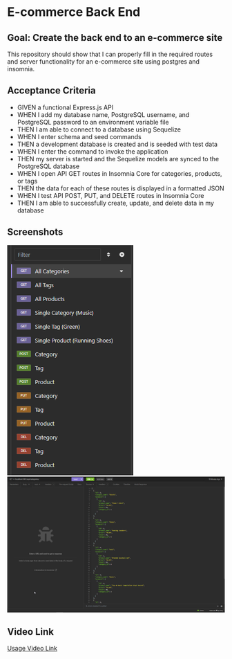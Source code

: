 # E-commerce Back End

## Goal: Create the back end to an e-commerce site
This repository should show that I can properly fill in the required routes and server functionality for an e-commerce site using postgres and insomnia.

## Acceptance Criteria
- GIVEN a functional Express.js API
- WHEN I add my database name, PostgreSQL username, and PostgreSQL password to an environment variable file
- THEN I am able to connect to a database using Sequelize
- WHEN I enter schema and seed commands
- THEN a development database is created and is seeded with test data
- WHEN I enter the command to invoke the application
- THEN my server is started and the Sequelize models are synced to the PostgreSQL database
- WHEN I open API GET routes in Insomnia Core for categories, products, or tags
- THEN the data for each of these routes is displayed in a formatted JSON
- WHEN I test API POST, PUT, and DELETE routes in Insomnia Core
- THEN I am able to successfully create, update, and delete data in my database

## Screenshots
![Insomnia screenshot](screenshot.png)
![Insomnia screenshot 2](screenshot2.png)

## Video Link
[Usage Video Link](https://drive.google.com/file/d/1oKMgxRMDH0YUJQDp2yQlOJT9vIqG4kWk/view?usp=sharing)
